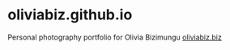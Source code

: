 # oliviabiz.github.io
Personal photography portfolio for Olivia Bizimungu
[oliviabiz.biz](http://oliviabiz.biz)
